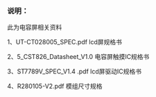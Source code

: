 ### 说明：

此为电容屏相关资料

1、UT-CT028005_SPEC.pdf 	lcd屏规格书

2、5_CST826_Datasheet_V1.0	电容屏触摸IC规格书

3、ST7789V_SPEC_V1.4 .pdf  lcd屏驱动IC规格书

4、R280105-V2.pdf  模组尺寸规格



